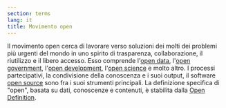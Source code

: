 ```yaml
---
section: terms
lang: it
title: Movimento open
---
```


Il movimento open cerca di lavorare verso soluzioni dei molti dei problemi più urgenti del mondo in uno spirito di trasparenza, collaborazione, il riutilizzo e il libero accesso. Esso comprende l'[open data](/glossary/it/open-data/), l'[open government](/glossary/it/open-government/), l'[open development](/glossary/it/open-development/), l'[open science](/glossary/it/open-science/) e molto altro. I processi partecipativi, la condivisione della conoscenza e i suoi output, il software [open source](/glossary/it/open-source/) sono fra i suoi strumenti principali. La definizione specifica di "open", basata su dati, conoscenze e contenuti, è stabilita dalla [Open Definition](/glossary/en/open-definition/).
